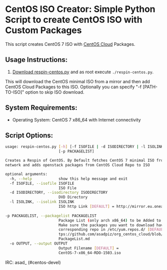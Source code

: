 # CentOS ISO Creator: Simple Python Script to create CentOS ISO with Custom Packages

This script creates CentOS 7 ISO with [CentOS Cloud](http://buildlogs.centos.org/centos/7/cloud/openstack-kilo/) Packages.

## Usage Instructions:
1. [Download respin-centos.py](https://github.com/asadpiz/centos-respin/) and as root execute `./respin-centos.py`.

This will download the CentOS minimal ISO from a mirror and then add CentOS Cloud Packages to this ISO. Optionally you can specify "-f [PATH-TO-ISO]" option to skip ISO download.

## System Requirements:
* Operating System: CentOS 7 x86_64 with Internet connectivity

## Script Options:
```bash
usage: respin-centos.py [-h] [-f ISOFILE | -d ISODIRECTORY | -l ISOLINK]
                        [-p PACKAGELIST]

Creates a Respin of CentOS. By Default fetches CentOS 7 minimal ISO from the
network and adds openstack packages from CentOS Cloud Repo to ISO

optional arguments:
  -h, --help            show this help message and exit
  -f ISOFILE, --isofile ISOFILE
                        ISO File
  -d ISODIRECTORY, --isodirectory ISODIRECTORY
                        DVD Directory
  -l ISOLINK, --isolink ISOLINK
                        ISO http Link [DEFAULT] = http://mirror.eu.oneandone.net/linux/distributions/centos/7/isos/x86_64/CentOS-7-x86_64-Minimal-1503-01.iso
  
-p PACKAGELIST, --packagelist PACKAGELIST
                        Package List (only arch x86_64) to be Added to ISO,
                        Make sure the packages you want to download have a
                        corresponding repo in /etc/yum.repos.d/ [DEFAULT] = ht
                        tps://github.com/asadpiz/org_centos_cloud/blob/master/
                        PackageList.md
  -o OUTPUT, --output OUTPUT
                        Output Filename [DEFAULT] =
                        CentOS-7-x86_64-RDO-1503.iso

```
IRC: asad_ (#centos-devel)


